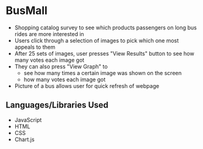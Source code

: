 # BusMall

- Shopping catalog survey to see which products passengers on long bus rides are more interested in
- Users click through a selection of images to pick which one most appeals to them
- After 25 sets of images, user presses "View Results" button to see how many votes each image got
- They can also press "View Graph" to 
  - see how many times a certain image was shown on the screen
  - how many votes each image got
- Picture of a bus allows user for quick refresh of webpage

## Languages/Libraries Used
- JavaScript
- HTML
- CSS
- Chart.js